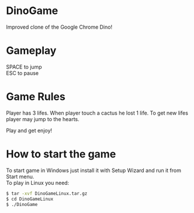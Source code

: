# DinoGame
Improved clone of the Google Chrome Dino!

# Gameplay
SPACE to jump  
ESC to pause

# Game Rules
Player has 3 lifes. When player touch a cactus he lost 1 life. To get new lifes player may jump to the hearts.

Play and get enjoy!

# How to start the game
To start game in Windows just install it with Setup Wizard and run it from Start menu.  
To play in Linux you need:
```bash
$ tar -xvf DinoGameLinux.tar.gz
$ cd DinoGameLinux
$ ./DinoGame
```
